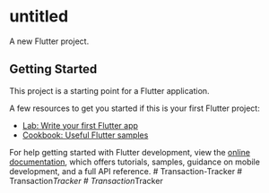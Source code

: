 # untitled

A new Flutter project.

## Getting Started

This project is a starting point for a Flutter application.

A few resources to get you started if this is your first Flutter project:

- [Lab: Write your first Flutter app](https://docs.flutter.dev/get-started/codelab)
- [Cookbook: Useful Flutter samples](https://docs.flutter.dev/cookbook)

For help getting started with Flutter development, view the
[online documentation](https://docs.flutter.dev/), which offers tutorials,
samples, guidance on mobile development, and a full API reference.
#   T r a n s a c t i o n - T r a c k e r  
 #   T r a n s a c t i o n _ T r a c k e r  
 #   T r a n s a c t i o n _ T r a c k e r  
 